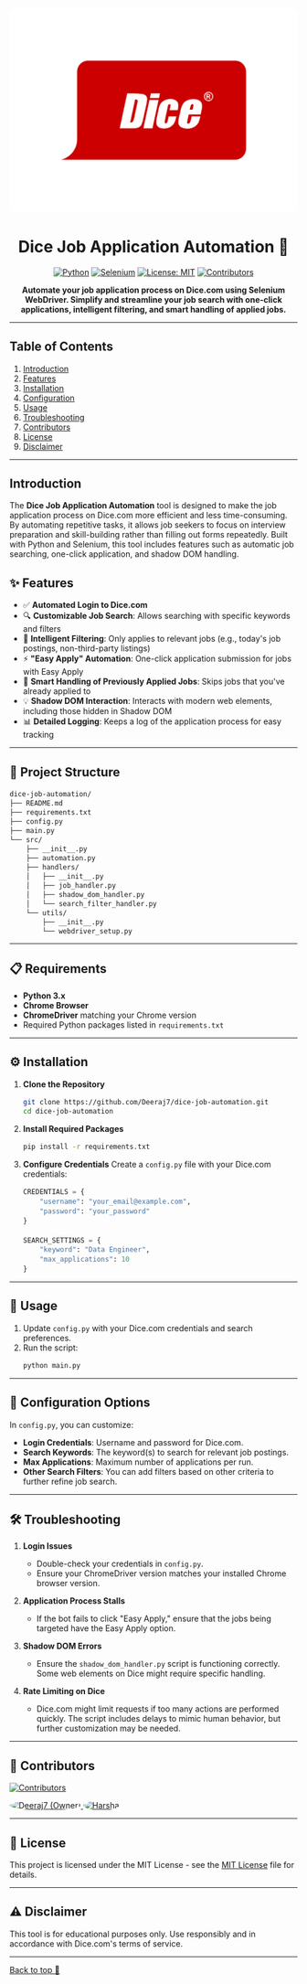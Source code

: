 
<a name="top"></a>
<div align="center">
<img src="./src/img/dice_logo.png" alt="Dice Logo" style="border-radius: 15px;">

# Dice Job Application Automation 🚀

[![Python](https://img.shields.io/badge/Python-3.x-blue.svg?logo=python&logoColor=white)](https://www.python.org/)
[![Selenium](https://img.shields.io/badge/Selenium-Automation-green.svg?logo=selenium&logoColor=white)](https://www.selenium.dev/)
[![License: MIT](https://img.shields.io/badge/License-MIT-yellow.svg)](./MIT%20License)
[![Contributors](https://img.shields.io/github/contributors/Deeraj7/dice-job-automation)](https://github.com/Deeraj7/dice-job-automation)

**Automate your job application process on Dice.com using Selenium WebDriver. Simplify and streamline your job search with one-click applications, intelligent filtering, and smart handling of applied jobs.**

</div>

---

## Table of Contents

1. [Introduction](#introduction)
2. [Features](#features)
3. [Installation](#installation)
4. [Configuration](#configuration)
5. [Usage](#usage)
6. [Troubleshooting](#troubleshooting)
7. [Contributors](#contributors)
8. [License](#license)
9. [Disclaimer](#disclaimer)

---

## Introduction

The **Dice Job Application Automation** tool is designed to make the job application process on Dice.com more efficient and less time-consuming. By automating repetitive tasks, it allows job seekers to focus on interview preparation and skill-building rather than filling out forms repeatedly. Built with Python and Selenium, this tool includes features such as automatic job searching, one-click application, and shadow DOM handling.

## ✨ Features

- ✅ **Automated Login to Dice.com**
- 🔍 **Customizable Job Search**: Allows searching with specific keywords and filters
- 🎯 **Intelligent Filtering**: Only applies to relevant jobs (e.g., today's job postings, non-third-party listings)
- ⚡ **"Easy Apply" Automation**: One-click application submission for jobs with Easy Apply
- 🔄 **Smart Handling of Previously Applied Jobs**: Skips jobs that you've already applied to
- 💡 **Shadow DOM Interaction**: Interacts with modern web elements, including those hidden in Shadow DOM
- 📊 **Detailed Logging**: Keeps a log of the application process for easy tracking

---

## 📂 Project Structure

```
dice-job-automation/
├── README.md
├── requirements.txt
├── config.py
├── main.py
└── src/
    ├── __init__.py
    ├── automation.py
    ├── handlers/
    │   ├── __init__.py
    │   ├── job_handler.py
    │   ├── shadow_dom_handler.py
    │   └── search_filter_handler.py
    └── utils/
        ├── __init__.py
        └── webdriver_setup.py
```

---

## 📋 Requirements

- **Python 3.x**
- **Chrome Browser**
- **ChromeDriver** matching your Chrome version
- Required Python packages listed in `requirements.txt`

---

## ⚙️ Installation

1. **Clone the Repository**
   ```bash
   git clone https://github.com/Deeraj7/dice-job-automation.git
   cd dice-job-automation
   ```

2. **Install Required Packages**
   ```bash
   pip install -r requirements.txt
   ```

3. **Configure Credentials**
   Create a `config.py` file with your Dice.com credentials:
   ```python
   CREDENTIALS = {
       "username": "your_email@example.com",
       "password": "your_password"
   }

   SEARCH_SETTINGS = {
       "keyword": "Data Engineer",
       "max_applications": 10
   }
   ```

---

## 🚀 Usage

1. Update `config.py` with your Dice.com credentials and search preferences.
2. Run the script:
   ```bash
   python main.py
   ```

---

## 🔧 Configuration Options

In `config.py`, you can customize:
- **Login Credentials**: Username and password for Dice.com.
- **Search Keywords**: The keyword(s) to search for relevant job postings.
- **Max Applications**: Maximum number of applications per run.
- **Other Search Filters**: You can add filters based on other criteria to further refine job search.

---

## 🛠️ Troubleshooting

1. **Login Issues**
   - Double-check your credentials in `config.py`.
   - Ensure your ChromeDriver version matches your installed Chrome browser version.

2. **Application Process Stalls**
   - If the bot fails to click "Easy Apply," ensure that the jobs being targeted have the Easy Apply option.

3. **Shadow DOM Errors**
   - Ensure the `shadow_dom_handler.py` script is functioning correctly. Some web elements on Dice might require specific handling.

4. **Rate Limiting on Dice**
   - Dice.com might limit requests if too many actions are performed quickly. The script includes delays to mimic human behavior, but further customization may be needed.

---

## 👥 Contributors

[![Contributors](https://img.shields.io/github/contributors/Deeraj7/dice-job-automation)](https://github.com/Deeraj7/dice-job-automation)

<div align="left">
  <a href="https://github.com/Deeraj7">
    <img src="https://avatars.githubusercontent.com/Deeraj7?s=100" width="50" height="50" style="border-radius: 50%;" alt="Deeraj7 (Owner)"/>
  </a>
  <a href="https://github.com/hbuddana">
    <img src="https://avatars.githubusercontent.com/hbuddana?s=100" width="50" height="50" style="border-radius: 50%;" alt="Harsha"/>
  </a>
</div>



---

## 📄 License

This project is licensed under the MIT License - see the [MIT License](./MIT%20License) file for details.

---

## ⚠️ Disclaimer

This tool is for educational purposes only. Use responsibly and in accordance with Dice.com's terms of service.

---

[Back to top 🚀](#top)
